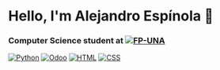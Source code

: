 # Hello, I'm Alejandro Espínola 👋
### Computer Science student at [![FP-UNA](https://img.shields.io/badge/FP_UNA-338BD1)](https://www.pol.una.py)
[![Python](https://img.shields.io/badge/Python-3776AB?style=for-the-badge&logo=Python&logoColor=blue&labelColor=101010)]()
[![Odoo](https://img.shields.io/badge/Odoo-714B67?style=for-the-badge&logo=odoo&logoColor=white&labelColor=101010)]()
[![HTML](https://img.shields.io/badge/HTML5-E34F26?style=for-the-badge&logo=html5&logoColor=white&labelColor=101010)]()
[![CSS](https://img.shields.io/badge/CSS3-1572B6?style=for-the-badge&logo=css3&logoColor=white&labelColor=101010)]()

</br>


<!--
**ManuelCabral98/ManuelCabral98** is a ✨ _special_ ✨ repository because its `README.md` (this file) appears on your GitHub profile.

Here are some ideas to get you started:

- 🔭 I’m currently working on ...
- 🌱 I’m currently learning ...
- 👯 I’m looking to collaborate on ...
- 🤔 I’m looking for help with ...
- 💬 Ask me about ...
- 📫 How to reach me: ...
- 😄 Pronouns: ...
- ⚡ Fun fact: ...
-->
